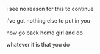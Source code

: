 i see no reason for this to continue

i've got nothing else to put in you

now go back home girl and do

whatever it is that you do
